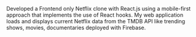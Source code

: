 Developed a Frontend only Netflix clone with React.js using a mobile-first approach that implements the use of React hooks. My web application loads and displays current Netflix data from the TMDB API like trending shows, movies, documentaries deployed with Firebase.
